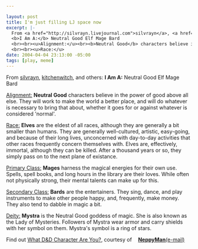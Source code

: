 ```yaml
--- 

layout: post
title: I'm just filling LJ space now
excerpt: |-
  From <a href="http://silvrayn.livejournal.com">silvrayn</a>, <a href="http://kitchenwitch.livejournal.com">kitchenwitch</a>, and others:
  <b>I Am A:</b> Neutral Good Elf Mage Bard
  <br><br><u>Alignment:</u><br><b>Neutral Good</b> characters believe in the power of good above all else. They will work to make the world a better place, and will do whatever is necessary to bring that about, whether it goes for or against whatever is considered 'normal'.
  <br><br><u>Race:</u>
date: 2004-04-04 23:13:00 -05:00
tags: [play, meme]
---
```

From <a href="http://silvrayn.livejournal.com">silvrayn</a>, <a href="http://kitchenwitch.livejournal.com">kitchenwitch</a>, and others:
<strong>I Am A:</strong> Neutral Good Elf Mage Bard


<span style="text-decoration: underline;">Alignment:</span>
<strong>Neutral Good</strong> characters believe in the power of good above all else. They will work to make the world a better place, and will do whatever is necessary to bring that about, whether it goes for or against whatever is considered 'normal'.


<span style="text-decoration: underline;">Race:</span>
<strong>Elves</strong> are the eldest of all races, although they are generally a bit smaller than humans. They are generally well-cultured, artistic, easy-going, and because of their long lives, unconcerned with day-to-day activities that other races frequently concern themselves with. Elves are, effectively, immortal, although they can be killed. After a thousand years or so, they simply pass on to the next plane of existance.


<span style="text-decoration: underline;">Primary Class:</span>
<strong>Mages</strong> harness the magical energies for their own use. Spells, spell books, and long hours in the library are their loves. While often not physically strong, their mental talents can make up for this.


<span style="text-decoration: underline;">Secondary Class:</span>
<strong>Bards</strong> are the entertainers. They sing, dance, and play instruments to make other people happy, and, frequently, make money. They also tend to dabble in magic a bit.


<span style="text-decoration: underline;">Deity:</span>
<strong>Mystra</strong> is the Neutral Good goddess of magic. She is also known as the Lady of Mysteries. Followers of Mystra wear armor and carry shields with her symbol on them. Mystra's symbol is a ring of stars.


Find out <a href="http://neppyman.irulethe.net/dndwho/index.html" target="mt">What D&amp;D Character Are You?</a>, courtesy of<a href="http://www.livejournal.com/userinfo.bml?user=neppyman" target="mt"><img src="http://img.livejournal.com/userinfo.gif" border="0" alt="" width="17" height="17" align="absmiddle" /></a><strong><a href="http://www.livejournal.com/users/neppyman/" target="mt">NeppyMan</a></strong><a href="mailto:neppyman@yahoo.com">(e-mail)</a>
